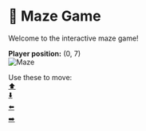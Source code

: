 # 🧩 Maze Game  
Welcome to the interactive maze game!

**Player position:** (0, 7)  
![Maze](https://recognize-instructor-criteria-other.trycloudflare.com/images/pos_0_7.png?t=1760505319089)

Use these to move:  
[⬆️](https://recognize-instructor-criteria-other.trycloudflare.com/move/0_7_w)  
[⬇️](https://recognize-instructor-criteria-other.trycloudflare.com/move/0_7_s)  
[⬅️](https://recognize-instructor-criteria-other.trycloudflare.com/move/0_7_a)  
[➡️](https://recognize-instructor-criteria-other.trycloudflare.com/move/0_7_d)
